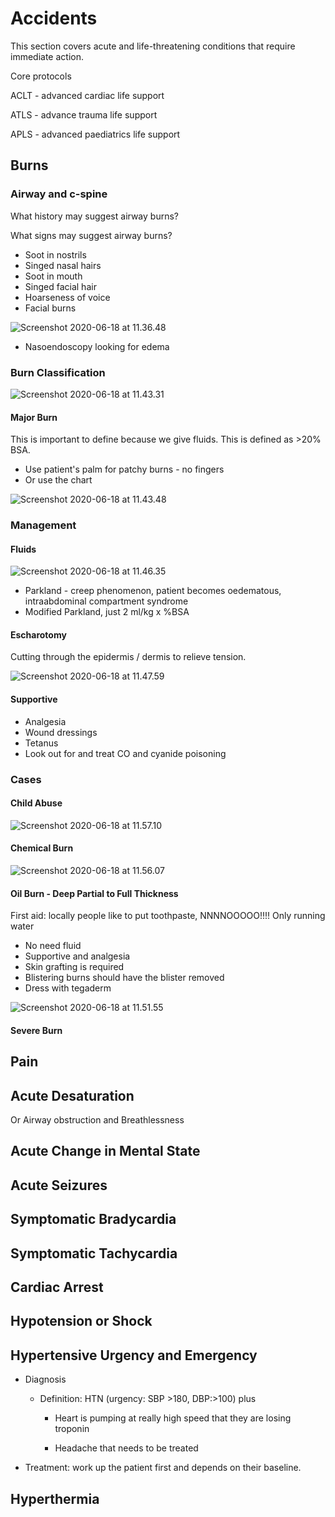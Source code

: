 Accidents
====================

This section covers acute and life-threatening conditions that require immediate action.

Core protocols

ACLT - advanced cardiac life support

ATLS - advance trauma life support

APLS - advanced paediatrics life support

## Burns

### Airway and c-spine

What history may suggest airway burns?

What signs may suggest airway burns?

- Soot in nostrils
- Singed nasal hairs
- Soot in mouth
- Singed facial hair
- Hoarseness of voice
- Facial burns

![Screenshot 2020-06-18 at 11.36.48](/Users/jzan/Dropbox/00-medicine/mkdoc-md-notes/docs/figures/Screenshot%202020-06-18%20at%2011.36.48.png)

- Nasoendoscopy looking for edema

### Burn Classification

![Screenshot 2020-06-18 at 11.43.31](/Users/jzan/Dropbox/00-medicine/mkdoc-md-notes/docs/figures/Screenshot%202020-06-18%20at%2011.43.31.png)



#### Major Burn

This is important to define because we give fluids. This is defined as >20% BSA. 

- Use patient's palm for patchy burns - no fingers
- Or use the chart

![Screenshot 2020-06-18 at 11.43.48](/Users/jzan/Dropbox/00-medicine/mkdoc-md-notes/docs/figures/Screenshot%202020-06-18%20at%2011.43.48.png)

### Management

#### Fluids

![Screenshot 2020-06-18 at 11.46.35](/Users/jzan/Dropbox/00-medicine/mkdoc-md-notes/docs/figures/Screenshot%202020-06-18%20at%2011.46.35.png)

- Parkland - creep phenomenon, patient becomes oedematous, intraabdominal compartment syndrome
- Modified Parkland, just 2 ml/kg x %BSA 

#### Escharotomy

Cutting through the epidermis / dermis to relieve tension. 

![Screenshot 2020-06-18 at 11.47.59](/Users/jzan/Dropbox/00-medicine/mkdoc-md-notes/docs/figures/Screenshot%202020-06-18%20at%2011.47.59.png)



#### Supportive

- Analgesia
- Wound dressings
- Tetanus
- Look out for and treat CO and cyanide poisoning

### Cases

#### Child Abuse

![Screenshot 2020-06-18 at 11.57.10](/Users/jzan/Dropbox/00-medicine/mkdoc-md-notes/docs/figures/Screenshot%202020-06-18%20at%2011.57.10.png)



#### Chemical Burn

![Screenshot 2020-06-18 at 11.56.07](/Users/jzan/Dropbox/00-medicine/mkdoc-md-notes/docs/figures/Screenshot%202020-06-18%20at%2011.56.07.png)

#### Oil Burn - Deep Partial to Full Thickness

First aid: locally people like to put toothpaste, NNNNOOOOO!!!! Only running water

- No need fluid
- Supportive and analgesia
- Skin grafting is required
- Blistering burns should have the blister removed
- Dress with tegaderm

![Screenshot 2020-06-18 at 11.51.55](/Users/jzan/Dropbox/00-medicine/mkdoc-md-notes/docs/figures/Screenshot%202020-06-18%20at%2011.51.55.png)



#### Severe Burn





## Pain



## Acute Desaturation

Or Airway obstruction and Breathlessness



## Acute Change in Mental State



## Acute Seizures



## Symptomatic Bradycardia



## Symptomatic Tachycardia



## Cardiac Arrest





## Hypotension or Shock

## Hypertensive Urgency and Emergency

-   Diagnosis

    -   Definition: HTN (urgency: SBP \>180, DBP:\>100) plus

        -   Heart is pumping at really high speed that they are losing troponin

        -   Headache that needs to be treated

-   Treatment: work up the patient first and depends on their baseline.



## Hyperthermia



